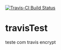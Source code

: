 [![Travis-CI Build Status](https://travis-ci.org/jtrecenti/travisTest.svg?branch=master)](https://travis-ci.org/jtrecenti/travisTest)

# travisTest

teste com travis encrypt
